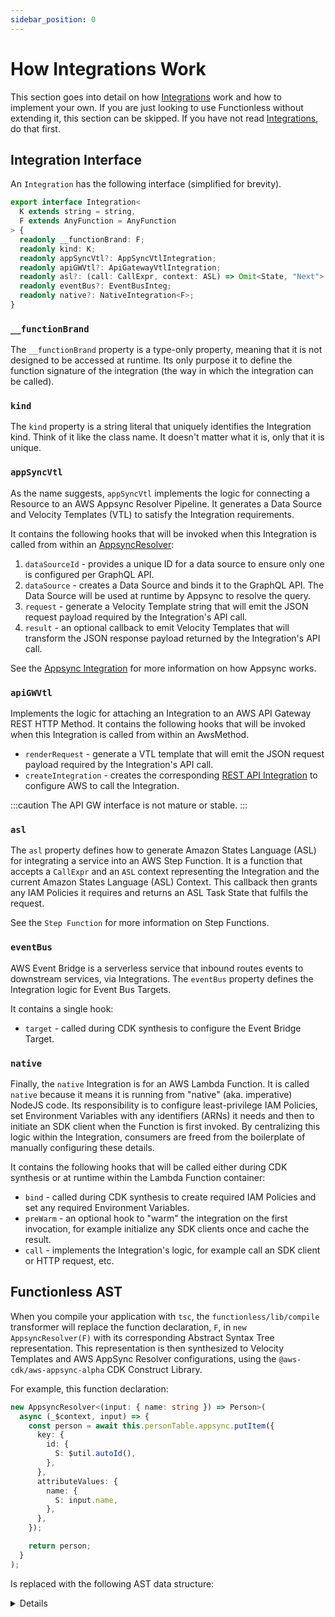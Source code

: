 ```yaml
---
sidebar_position: 0
---
```


# How Integrations Work

This section goes into detail on how [Integrations](../concepts/integration) work and how to implement your own. If you are just looking to use Functionless without extending it, this section can be skipped. If you have not read [Integrations](../concepts/integration), do that first.

## Integration Interface

An `Integration` has the following interface (simplified for brevity).

```ts
export interface Integration<
  K extends string = string,
  F extends AnyFunction = AnyFunction
> {
  readonly __functionBrand: F;
  readonly kind: K;
  readonly appSyncVtl?: AppSyncVtlIntegration;
  readonly apiGWVtl?: ApiGatewayVtlIntegration;
  readonly asl?: (call: CallExpr, context: ASL) => Omit<State, "Next">;
  readonly eventBus?: EventBusInteg;
  readonly native?: NativeIntegration<F>;
}
```

### `__functionBrand`

The `__functionBrand` property is a type-only property, meaning that it is not designed to be accessed at runtime. Its only purpose it to define the function signature of the integration (the way in which the integration can be called).

### `kind`

The `kind` property is a string literal that uniquely identifies the Integration kind. Think of it like the class name. It doesn't matter what it is, only that it is unique.

### `appSyncVtl`

As the name suggests, `appSyncVtl` implements the logic for connecting a Resource to an AWS Appsync Resolver Pipeline. It generates a Data Source and Velocity Templates (VTL) to satisfy the Integration requirements.

It contains the following hooks that will be invoked when this Integration is called from within an [AppsyncResolver](../concepts/appsync/index.md):

1. `dataSourceId` - provides a unique ID for a data source to ensure only one is configured per GraphQL API.
2. `dataSource` - creates a Data Source and binds it to the GraphQL API. The Data Source will be used at runtime by Appsync to resolve the query.
3. `request` - generate a Velocity Template string that will emit the JSON request payload required by the Integration's API call.
4. `result` - an optional callback to emit Velocity Templates that will transform the JSON response payload returned by the Integration's API call.

See the [Appsync Integration](../concepts/appsync/index.md) for more information on how Appsync works.

### `apiGWVtl`

Implements the logic for attaching an Integration to an AWS API Gateway REST HTTP Method. It contains the following hooks that will be invoked when this Integration is called from within an AwsMethod.

- `renderRequest` - generate a VTL template that will emit the JSON request payload required by the Integration's API call.
- `createIntegration` - creates the corresponding [REST API Integration](https://docs.aws.amazon.com/apigateway/latest/developerguide/how-to-integration-settings.html) to configure AWS to call the Integration.

:::caution
The API GW interface is not mature or stable.
:::

### `asl`

The `asl` property defines how to generate Amazon States Language (ASL) for integrating a service into an AWS Step Function. It is a function that accepts a `CallExpr` and an `ASL` context representing the Integration and the current Amazon States Language (ASL) Context. This callback then grants any IAM Policies it requires and returns an ASL Task State that fulfils the request.

See the `Step Function` for more information on Step Functions.

### `eventBus`

AWS Event Bridge is a serverless service that inbound routes events to downstream services, via Integrations. The `eventBus` property defines the Integration logic for Event Bus Targets.

It contains a single hook:

- `target` - called during CDK synthesis to configure the Event Bridge Target.

### `native`

Finally, the `native` Integration is for an AWS Lambda Function. It is called `native` because it means it is running from "native" (aka. imperative) NodeJS code. Its responsibility is to configure least-privilege IAM Policies, set Environment Variables with any identifiers (ARNs) it needs and then to initiate an SDK client when the Function is first invoked. By centralizing this logic within the Integration, consumers are freed from the boilerplate of manually configuring these details.

It contains the following hooks that will be called either during CDK synthesis or at runtime within the Lambda Function container:

- `bind` - called during CDK synthesis to create required IAM Policies and set any required Environment Variables.
- `preWarm` - an optional hook to "warm" the integration on the first invocation, for example initialize any SDK clients once and cache the result.
- `call` - implements the Integration's logic, for example call an SDK client or HTTP request, etc.

## Functionless AST

When you compile your application with `tsc`, the `functionless/lib/compile` transformer will replace the function declaration, `F`, in `new AppsyncResolver(F)` with its corresponding Abstract Syntax Tree representation. This representation is then synthesized to Velocity Templates and AWS AppSync Resolver configurations, using the `@aws-cdk/aws-appsync-alpha` CDK Construct Library.

For example, this function declaration:

```ts
new AppsyncResolver<(input: { name: string }) => Person>(
  async (_$context, input) => {
    const person = await this.personTable.appsync.putItem({
      key: {
        id: {
          S: $util.autoId(),
        },
      },
      attributeValues: {
        name: {
          S: input.name,
        },
      },
    });

    return person;
  }
);
```

Is replaced with the following AST data structure:

<details>

```ts
new AppsyncResolver(
  new FunctionDecl(
    [new ParameterDecl("input")],
    new BlockStmt([
      new VariableStmt(
        "person",
        new CallExpr(
          new PropAccessExpr(
            new ReferenceExpr(() => this.personTable),
            "putItem"
          ),
          {
            input: new ObjectLiteralExpr([
              new PropAssignExpr(
                "key",
                new ObjectLiteralExpr([
                  new PropAssignExpr(
                    "id",
                    new ObjectLiteralExpr([
                      new PropAssignExpr(
                        "S",
                        new CallExpr(
                          new PropAccessExpr(new Identifier("$util"), "autoId"),
                          {}
                        )
                      ),
                    ])
                  ),
                ])
              ),
              new PropAssignExpr(
                "attributeValues",
                new ObjectLiteralExpr([
                  new PropAssignExpr(
                    "name",
                    new ObjectLiteralExpr([
                      new PropAssignExpr(
                        "S",
                        new PropAccessExpr(new Identifier("input"), "name")
                      ),
                    ])
                  ),
                ])
              ),
            ]),
          }
        )
      ),
      new ReturnStmt(new Identifier("person")),
    ])
  )
);
```

</details>
